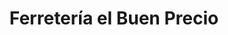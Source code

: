 ---
title: "Ferretería el Buen Precio"
url: /usulutan/ferreteria-el-buen-precio-carretera-el-litoral/
shop: hardware
---